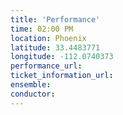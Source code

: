 ```yaml
---
title: 'Performance'
time: 02:00 PM
location: Phoenix
latitude: 33.4483771
longitude: -112.0740373
performance_url: 
ticket_information_url: 
ensemble: 
conductor: 
---
```

